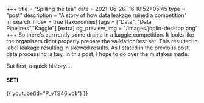 +++
title = "Spilling the tea"
date = 2021-06-26T16:10:52+05:45
type = "post"
description = "A story of how data leakage ruined a competition"
in_search_index = true
[taxonomies]
tags = ["Data", "Data Pipelines","Kaggle"]
[extra]
og_preview_img = "/images/joplin-desktop.png"
+++
So there's currrently some drama in a kaggle competition. It looks like the organisers didnt properly prepare the validation/test set. This resulted in label leakage resulting in skewed results. As I stated in the previous post, data processing is key. In this post, I hope to go over the mistakes made. 

But first, a quick history....

#### SETI

{{ youtube(id="P_vTS46ivck") }}
